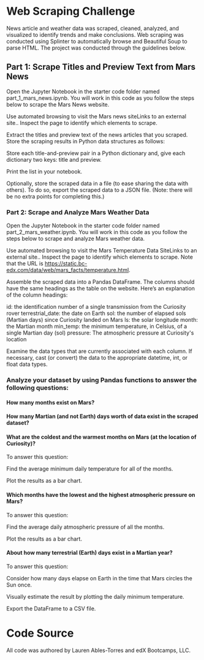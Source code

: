 # Web Scraping Challenge

News article and weather data was scraped, cleaned, analyzed, and visualized to identify trends and make conclusions. Web scraping was conducted using Splinter to automatically browse and Beautiful Soup to parse HTML. The project was conducted through the guidelines below.

## Part 1: Scrape Titles and Preview Text from Mars News
Open the Jupyter Notebook in the starter code folder named part_1_mars_news.ipynb. You will work in this code as you follow the steps below to scrape the Mars News website.

Use automated browsing to visit the Mars news siteLinks to an external site.. Inspect the page to identify which elements to scrape.

Extract the titles and preview text of the news articles that you scraped. Store the scraping results in Python data structures as follows:

Store each title-and-preview pair in a Python dictionary and, give each dictionary two keys: title and preview.

Print the list in your notebook.

Optionally, store the scraped data in a file (to ease sharing the data with others). To do so, export the scraped data to a JSON file. (Note: there will be no extra points for completing this.)

### Part 2: Scrape and Analyze Mars Weather Data
Open the Jupyter Notebook in the starter code folder named part_2_mars_weather.ipynb. You will work in this code as you follow the steps below to scrape and analyze Mars weather data.

Use automated browsing to visit the Mars Temperature Data SiteLinks to an external site.. Inspect the page to identify which elements to scrape. Note that the URL is https://static.bc-edx.com/data/web/mars_facts/temperature.html.

Assemble the scraped data into a Pandas DataFrame. The columns should have the same headings as the table on the website. Here’s an explanation of the column headings:

id: the identification number of a single transmission from the Curiosity rover
terrestrial_date: the date on Earth
sol: the number of elapsed sols (Martian days) since Curiosity landed on Mars
ls: the solar longitude
month: the Martian month
min_temp: the minimum temperature, in Celsius, of a single Martian day (sol)
pressure: The atmospheric pressure at Curiosity's location

Examine the data types that are currently associated with each column. If necessary, cast (or convert) the data to the appropriate datetime, int, or float data types.

### Analyze your dataset by using Pandas functions to answer the following questions:

#### How many months exist on Mars?

#### How many Martian (and not Earth) days worth of data exist in the scraped dataset?

#### What are the coldest and the warmest months on Mars (at the location of Curiosity)? 

To answer this question:

Find the average minimum daily temperature for all of the months.

Plot the results as a bar chart.

#### Which months have the lowest and the highest atmospheric pressure on Mars? 

To answer this question:

Find the average daily atmospheric pressure of all the months.

Plot the results as a bar chart.

#### About how many terrestrial (Earth) days exist in a Martian year?

To answer this question:

Consider how many days elapse on Earth in the time that Mars circles the Sun once.

Visually estimate the result by plotting the daily minimum temperature.

Export the DataFrame to a CSV file.

# Code Source
All code was authored by Lauren Ables-Torres and edX Bootcamps, LLC.
